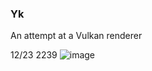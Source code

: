### Yk

An attempt at a Vulkan renderer

12/23 2239
![image](https://github.com/oh-facts/Yk/assets/125090383/a3ca07af-8ce9-4f10-828d-c11193dd9ae2)
